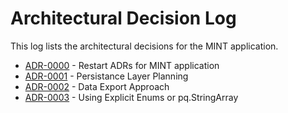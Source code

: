 # Architectural Decision Log

This log lists the architectural decisions for the MINT application.

<!-- adrlog -->

- [ADR-0000](0000-adr-starting-point.md) - Restart ADRs for MINT application
- [ADR-0001](0001-adr-persistence-layer.md) - Persistance Layer Planning
- [ADR-0002](0002-adr-data-export.md) - Data Export Approach
- [ADR-0003](0003-adr-explicit-enum-types.md) - Using Explicit Enums or pq.StringArray

<!-- adrlogstop -->

